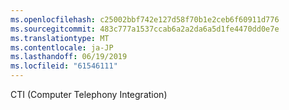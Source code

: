 ```yaml
---
ms.openlocfilehash: c25002bbf742e127d58f70b1e2ceb6f60911d776
ms.sourcegitcommit: 483c777a1537ccab6a2a2da6a5d1fe4470dd0e7e
ms.translationtype: MT
ms.contentlocale: ja-JP
ms.lasthandoff: 06/19/2019
ms.locfileid: "61546111"
---
```

CTI (Computer Telephony Integration)